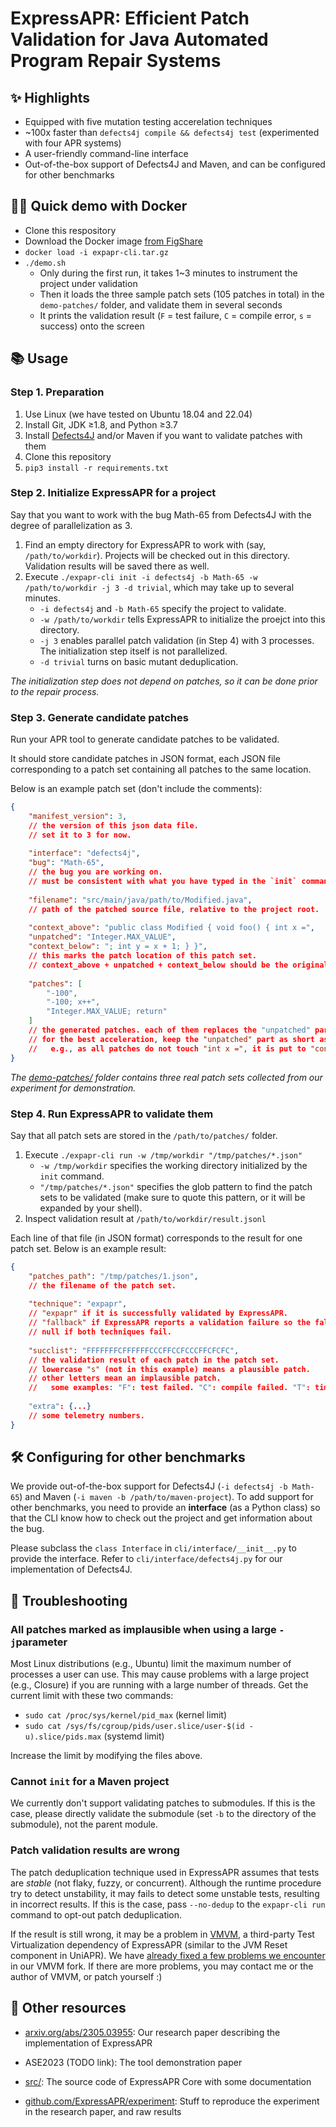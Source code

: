 # ExpressAPR: Efficient Patch Validation for Java Automated Program Repair Systems



## ✨ Highlights

- Equipped with five mutation testing accerelation techniques
- ~100x faster than `defects4j compile && defects4j test` (experimented with four APR systems)
- A user-friendly command-line interface
- Out-of-the-box support of Defects4J and Maven, and can be configured for other benchmarks



## 👨‍🏫 Quick demo with Docker

- Clone this respository
- Download the Docker image [from FigShare](https://doi.org/10.6084/m9.figshare.21559650)
- `docker load -i expapr-cli.tar.gz`
- `./demo.sh`
  - Only during the first run, it takes 1~3 minutes to instrument the project under validation
  - Then it loads the three sample patch sets (105 patches in total) in the `demo-patches/` folder, and validate them in several seconds
  - It prints the validation result (`F` = test failure, `C` = compile error, `s` = success) onto the screen



## 📚 Usage

### Step 1. Preparation

1. Use Linux (we have tested on Ubuntu 18.04 and 22.04)
2. Install Git, JDK ≥1.8, and Python ≥3.7
3. Install [Defects4J](https://github.com/rjust/defects4j) and/or Maven if you want to validate patches with them
4. Clone this repository
5. `pip3 install -r requirements.txt`

### Step 2. Initialize ExpressAPR for a project

Say that you want to work with the bug Math-65 from Defects4J with the degree of parallelization as 3.

1. Find an empty directory for ExpressAPR to work with (say, `/path/to/workdir`). Projects will be checked out in this directory. Validation results will be saved there as well.
2. Execute `./expapr-cli init -i defects4j -b Math-65 -w /path/to/workdir -j 3 -d trivial`, which may take up to several minutes.
   - `-i defects4j` and `-b Math-65` specify the project to validate.
   - `-w /path/to/workdir` tells ExpressAPR to initialize the proejct into this directory.
   - `-j 3` enables parallel patch validation (in Step 4) with 3 processes. The initialization step itself is not parallelized.
   - `-d trivial` turns on basic mutant deduplication.

*The initialization step does not depend on patches, so it can be done prior to the repair process.*

### Step 3. Generate candidate patches

Run your APR tool to generate candidate patches to be validated.

It should store candidate patches in JSON format, each JSON file corresponding to a patch set containing all patches to the same location.

Below is an example patch set (don't include the comments):

```json
{
    "manifest_version": 3,
    // the version of this json data file.
    // set it to 3 for now.
    
    "interface": "defects4j",
    "bug": "Math-65",
    // the bug you are working on.
    // must be consistent with what you have typed in the `init` command.
    
    "filename": "src/main/java/path/to/Modified.java",
    // path of the patched source file, relative to the project root.
    
    "context_above": "public class Modified { void foo() { int x =",
    "unpatched": "Integer.MAX_VALUE",
    "context_below": "; int y = x + 1; } }",
    // this marks the patch location of this patch set.
    // context_above + unpatched + context_below should be the original content of the file.
    
    "patches": [
        "-100",
        "-100; x++",
        "Integer.MAX_VALUE; return"
    ]
    // the generated patches. each of them replaces the "unpatched" part.
    // for the best acceleration, keep the "unpatched" part as short as possible.
    //   e.g., as all patches do not touch "int x =", it is put to "context_above".
}
```

*The [demo-patches/](demo-patches/) folder contains three real patch sets collected from our experiment for demonstration.*

### Step 4. Run ExpressAPR to validate them

Say that all patch sets are stored in the `/path/to/patches/` folder.

1. Execute `./expapr-cli run -w /tmp/workdir "/tmp/patches/*.json"`
   - `-w /tmp/workdir` specifies the working directory initialized by the `init` command.
   - `"/tmp/patches/*.json"` specifies the glob pattern to find the patch sets to be validated (make sure to quote this pattern, or it will be expanded by your shell).
2. Inspect validation result at `/path/to/workdir/result.jsonl`

Each line of that file (in JSON format) corresponds to the result for one patch set. Below is an example result:

```json
{
    "patches_path": "/tmp/patches/1.json",
    // the filename of the patch set.
    
    "technique": "expapr",
    // "expapr" if it is successfully validated by ExpressAPR.
    // "fallback" if ExpressAPR reports a validation failure so the fallback technique is used.
    // null if both techniques fail.
    
    "succlist": "FFFFFFFCFFFFFFCCCFFCCFCCCFFCFCFC",
    // the validation result of each patch in the patch set.
    // lowercase "s" (not in this example) means a plausible patch.
    // other letters mean an implausible patch.
    //   some examples: "F": test failed. "C": compile failed. "T": timed out.
    
    "extra": {...}
    // some telemetry numbers.
}
```



## 🛠 Configuring for other benchmarks

We provide out-of-the-box support for Defects4J (`-i defects4j -b Math-65`) and Maven (`-i maven -b /path/to/maven-project`). To add support for other benchmarks, you need to provide an **interface** (as a Python class) so that the CLI know how to check out the project and get information about the bug.

Please subclass the `class Interface` in `cli/interface/__init__.py` to provide the interface. Refer to `cli/interface/defects4j.py` for our implementation of Defects4J.



## 💊 Troubleshooting

### All patches marked as implausible when using a large `-j`parameter

Most Linux distributions (e.g., Ubuntu) limit the maximum number of processes a user can use. This may cause problems with a large project (e.g., Closure) if you are running with a large number of threads. Get the current limit with these two commands:

- `sudo cat /proc/sys/kernel/pid_max` (kernel limit)
- `sudo cat /sys/fs/cgroup/pids/user.slice/user-$(id -u).slice/pids.max` (systemd limit)

Increase the limit by modifying the files above.

### Cannot `init` for a Maven project

We currently don't support validating patches to submodules. If this is the case, please directly validate the submodule (set `-b` to the directory of the submodule), not the parent module.

### Patch validation results are wrong

The patch deduplication technique used in ExpressAPR assumes that tests are *stable* (not flaky, fuzzy, or concurrent). Although the runtime procedure try to detect unstability, it may fails to detect some unstable tests, resulting in incorrect results. If this is the case, pass `--no-dedup` to the `expapr-cli run` command to opt-out patch deduplication.

If the result is still wrong, it may be a problem in [VMVM](https://github.com/Programming-Systems-Lab/vmvm), a third-party Test Virtualization dependency of ExpressAPR (similar to the JVM Reset component in UniAPR). We have [already fixed a few problems we encounter](https://github.com/ExpressAPR/VMVM/compare/07a36dc21373147c50ceacd7bff2b2e7a86c8780...master) in our VMVM fork. If there are more problems, you may contact me or the author of VMVM, or patch yourself :)



## 🔗 Other resources

- [arxiv.org/abs/2305.03955](https://arxiv.org/abs/2305.03955): Our research paper describing the implementation of ExpressAPR

- ASE2023 (TODO link): The tool demonstration paper

- [src/](src/): The source code of ExpressAPR Core with some documentation
- [github.com/ExpressAPR/experiment](https://github.com/ExpressAPR/experiment): Stuff to reproduce the experiment in the research paper, and raw results